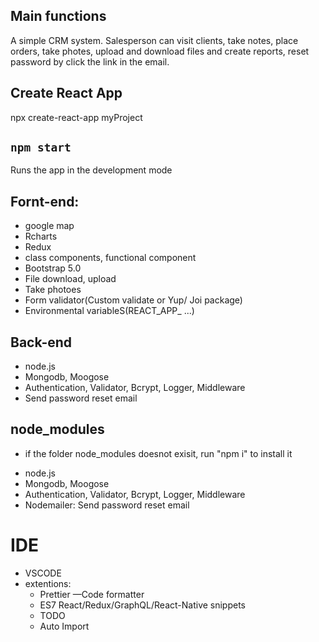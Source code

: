 ## Main functions

A simple CRM system. Salesperson can visit clients, take notes, place orders, take photes, upload and download files and create reports, reset password by click the link in the email.

## Create React App

npx create-react-app myProject

## `npm start`

Runs the app in the development mode

## Fornt-end:

- google map
- Rcharts
- Redux
- class components, functional component
- Bootstrap 5.0
- File download, upload
- Take photoes
- Form validator(Custom validate or Yup/ Joi package)
- Environmental variableS(REACT_APP_ ...)

## Back-end

- node.js
- Mongodb, Moogose
- Authentication, Validator, Bcrypt, Logger, Middleware
- Send password reset email

## node_modules

- if the folder node_modules doesnot exisit, run "npm i" to install it

* node.js
* Mongodb, Moogose
* Authentication, Validator, Bcrypt, Logger, Middleware
* Nodemailer: Send password reset email

# IDE

- VSCODE
- extentions:
  - Prettier —Code formatter
  - ES7 React/Redux/GraphQL/React-Native snippets
  - TODO
  - Auto Import
